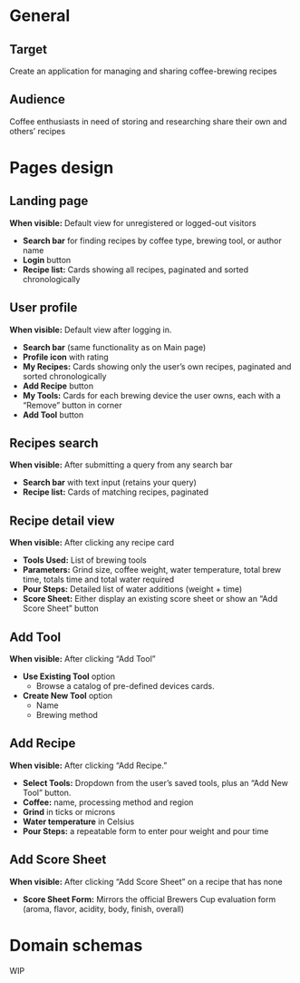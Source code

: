 # General

## Target
Create an application for managing and sharing coffee-brewing recipes

## Audience
Coffee enthusiasts in need of storing and researching share their own and others’ recipes

# Pages design

## Landing page
**When visible:** Default view for unregistered or logged-out visitors
- **Search bar** for finding recipes by coffee type, brewing tool, or author name
- **Login** button
- **Recipe list:** Cards showing all recipes, paginated and sorted chronologically

## User profile
**When visible:** Default view after logging in.
- **Search bar** (same functionality as on Main page)
- **Profile icon** with rating
- **My Recipes:** Cards showing only the user’s own recipes, paginated and sorted chronologically
- **Add Recipe** button
- **My Tools:** Cards for each brewing device the user owns, each with a “Remove” button in corner
- **Add Tool** button

## Recipes search
**When visible:** After submitting a query from any search bar
- **Search bar** with text input (retains your query)
- **Recipe list:** Cards of matching recipes, paginated

## Recipe detail view
**When visible:** After clicking any recipe card
- **Tools Used:** List of brewing tools
- **Parameters:** Grind size, coffee weight, water temperature, total brew time, totals time and total water required
- **Pour Steps:** Detailed list of water additions (weight + time)
- **Score Sheet:** Either display an existing score sheet or show an “Add Score Sheet” button

## Add Tool
**When visible:** After clicking “Add Tool”
- **Use Existing Tool** option
	- Browse a catalog of pre-defined devices cards.
- **Create New Tool** option
	- Name
	- Brewing method

## Add Recipe
**When visible:** After clicking “Add Recipe.”
- **Select Tools:** Dropdown from the user’s saved tools, plus an “Add New Tool” button.
- **Coffee:** name, processing method and region
- **Grind** in ticks or microns
- **Water temperature** in Celsius
- **Pour Steps:** a repeatable form to enter pour weight and pour time

## Add Score Sheet
**When visible:** After clicking “Add Score Sheet” on a recipe that has none
- **Score Sheet Form:** Mirrors the official Brewers Cup evaluation form (aroma, flavor, acidity, body, finish, overall)

# Domain schemas
WIP
